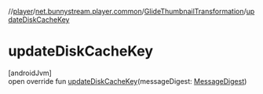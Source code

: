 //[player](../../../index.md)/[net.bunnystream.player.common](../index.md)/[GlideThumbnailTransformation](index.md)/[updateDiskCacheKey](update-disk-cache-key.md)

# updateDiskCacheKey

[androidJvm]\
open override fun [updateDiskCacheKey](update-disk-cache-key.md)(messageDigest: [MessageDigest](https://developer.android.com/reference/kotlin/java/security/MessageDigest.html))
